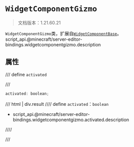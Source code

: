 # `WidgetComponentGizmo`

> 文档版本：1.21.60.21

`WidgetComponentGizmo`类，扩展自[`WidgetComponentBase`](./widgetcomponentbase.md)。script_api.@minecraft/server-editor-bindings.widgetcomponentgizmo.description

## 属性

/// define
`activated`


///

```js
activated: boolean;
```

/// html | div.result
//// define
`activated`：`boolean`

- script_api.@minecraft/server-editor-bindings.widgetcomponentgizmo.activated.description


////

///

